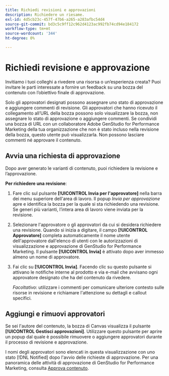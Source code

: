 ```yaml
---
title: Richiedi revisioni e approvazioni
description: Richiedere un riesame.
exl-id: 4d5cb23c-457f-47b6-a265-a283afbc54d4
source-git-commit: bd3c5c9ff12c962d4123ac992fb74cd94e184172
workflow-type: tm+mt
source-wordcount: '344'
ht-degree: 0%

---
```


# Richiedi revisione e approvazione

Invitiamo i tuoi colleghi a rivedere una risorsa o un’esperienza creata? Puoi invitare le parti interessate a fornire un feedback su una bozza del contenuto con l’obiettivo finale di approvazione.

Solo gli approvatori designati possono assegnare uno stato di approvazione e aggiungere commenti di revisione. Gli approvatori che hanno ricevuto il collegamento all’URL della bozza possono solo visualizzare la bozza, non assegnare lo stato di approvazione o aggiungere commenti. Se condividi una bozza di URL con un collaboratore Adobe GenStudio for Performance Marketing della tua organizzazione che non è stato incluso nella revisione della bozza, questo utente può visualizzarla. Non possono lasciare commenti né approvare il contenuto.

## Avvia una richiesta di approvazione

Dopo aver generato le varianti di contenuto, puoi richiedere la revisione e l’approvazione.

**Per richiedere una revisione**:

1. Fare clic sul pulsante **[!UICONTROL Invia per l&#39;approvatore]** nella barra dei menu superiore dell&#39;area di lavoro. Il popup _Invia per approvazione_ apre e identifica la bozza per la quale si sta richiedendo una revisione. Se generi più varianti, l’intera area di lavoro viene inviata per la revisione.

1. Selezionare l&#39;approvatore o gli approvatori da cui si desidera richiedere una revisione. Quando si inizia a digitare, il campo **[!UICONTROL Approvatore]** completa automaticamente il nome utente dell&#39;approvatore dall&#39;elenco di utenti con le autorizzazioni di visualizzazione e approvazione di GenStudio for Performance Marketing. Il pulsante **[!UICONTROL Invia]** è attivato dopo aver immesso almeno un nome di approvatore.

1. Fai clic su **[!UICONTROL Invia]**. Facendo clic su questo pulsante si attivano le notifiche interne al prodotto e via e-mail che avvisano ogni approvatore designato che ha del contenuto da rivedere.

   _Facoltativo_: utilizzare i commenti per comunicare ulteriore contesto sulle risorse in revisione e richiamare l&#39;attenzione su dettagli e callout specifici.

## Aggiungi e rimuovi approvatori

Se sei l&#39;autore del contenuto, la bozza di Canvas visualizza il pulsante **[!UICONTROL Gestisci approvazioni]**. Utilizzare questo pulsante per aprire un popup dal quale è possibile rimuovere o aggiungere approvatori durante il processo di revisione e approvazione.

I nomi degli approvatori sono elencati in questa visualizzazione con uno stato [!DNL Notified] dopo l&#39;avvio delle richieste di approvazione. Per una panoramica delle attività di approvazione di GenStudio for Performance Marketing, consulta [Approva contenuto](./approve-content.md).
